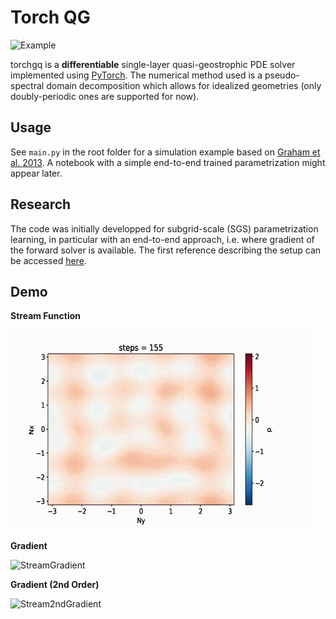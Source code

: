 Torch QG
=== 

![Example](./media/geo_dns.png)

torchgq is a **differentiable** single-layer quasi-geostrophic PDE solver implemented using [PyTorch](https://pytorch.org/). The numerical method used is a pseudo-spectral domain decomposition which allows for idealized geometries (only doubly-periodic ones are supported for now). 

## Usage

See `main.py` in the root folder for a simulation example based on [Graham et al. 2013](https://doi.org/10.1016/j.ocemod.2013.01.004). A notebook with a simple end-to-end trained parametrization might appear later.

## Research

The code was initially developped for subgrid-scale (SGS) parametrization learning, in particular with an end-to-end approach, i.e. where gradient of the forward solver is available. The first reference describing the setup can be accessed [here](https://arxiv.org/pdf/2111.06841.pdf).


## Demo

**Stream Function**

![Stream](./media/movie_p_slow.gif)


**Gradient**

![StreamGradient](./media/movie_dp_slow.gif)

**Gradient (2nd Order)**

![Stream2ndGradient](./media/movie_dp2_slow.gif)